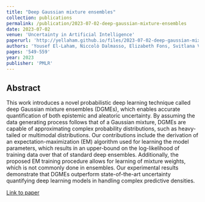 ```yaml
---
title: "Deep Gaussian mixture ensembles"
collection: publications
permalink: /publication/2023-07-02-deep-gaussian-mixture-ensembles
date: 2023-07-02
venue: 'Uncertainty in Artificial Intelligence'
paperurl: 'http://yellaham.github.io/files/2023-07-02-deep-gaussian-mixture-ensembles.pdf'
authors: 'Yousef El-Laham, Niccolò Dalmasso, Elizabeth Fons, Svitlana Vyetrenko'
pages: '549-559'
year: 2023
publisher: 'PMLR'
---
```


## Abstract
This work introduces a novel probabilistic deep learning technique called deep Gaussian mixture ensembles (DGMEs),
which enables accurate quantification of both epistemic and aleatoric uncertainty. By assuming the data generating 
process follows that of a Gaussian mixture, DGMEs are capable of approximating complex probability distributions, 
such as heavy-tailed or multimodal distributions. Our contributions include the derivation of an 
expectation-maximization (EM) algorithm used for learning the model parameters, which results in an upper-bound on the 
log-likelihood of training data over that of standard deep ensembles. Additionally, the proposed EM training procedure 
allows for learning of mixture weights, which is not commonly done in ensembles. Our experimental results demonstrate 
that DGMEs outperform state-of-the-art uncertainty quantifying deep learning models in handling complex predictive 
densities.

[Link to paper](http://yellaham.github.io/files/2023-07-02-deep-gaussian-mixture-ensembles.pdf)